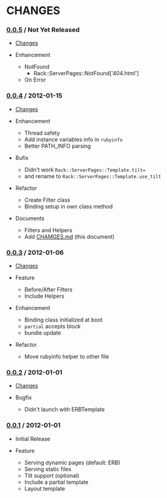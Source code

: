 CHANGES
=======

### [0.0.5](https://github.com/migrs/rack-server-pages/tree/master) / Not Yet Released

  * [Changes](https://github.com/migrs/rack-server-pages/compare/v0.0.4...master)

  * Enhancement
    - NotFound
        - Rack::ServerPages::NotFound['404.html']
    - On Error

### [0.0.4](https://github.com/migrs/rack-server-pages/tree/v0.0.4) / 2012-01-15

  * [Changes](https://github.com/migrs/rack-server-pages/compare/v0.0.3...v0.0.4)

  * Enhancement
    - Thread safety
    - Add instance variables info in `rubyinfo`
    - Better PATH\_INFO parsing

  * Bufix
    - Didn't work `Rack::ServerPages::Template.tilt=`
    - and rename to `Rack::ServerPages::Template.use_tilt`

  * Refactor
    - Create Filter class
    - Binding setup in own class method

  * Documents
    - Filters and Helpers
    - Add [CHAMGES.md](https://github.com/migrs/rack-server-pages/blob/master/CHAMGES.md) (this document)


### [0.0.3](https://github.com/migrs/rack-server-pages/tree/v0.0.3) / 2012-01-06

  * [Changes](https://github.com/migrs/rack-server-pages/compare/v0.0.2...v0.0.3)

  * Feature
    - Before/After Filters
    - Include Helpers

  * Enhancement
    - Binding class initialized at boot
    - `partial` accepts block
    - bundle update

  * Refactor
    - Move rubyinfo helper to other file


### [0.0.2](https://github.com/migrs/rack-server-pages/tree/v0.0.2) / 2012-01-01

  * [Changes](https://github.com/migrs/rack-server-pages/compare/v0.0.1...v0.0.2)

  * Bugfix
    - Didn't launch with ERBTemplate


### [0.0.1](https://github.com/migrs/rack-server-pages/tree/v0.0.1) / 2012-01-01

  * Initial Release

  * Feature
    - Serving dynamic pages (default: ERB)
    - Serving static files
    - Tilt support (optional)
    - Include a partial template
    - Layout template

